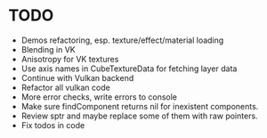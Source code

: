 # TODO

* Demos refactoring, esp. texture/effect/material loading
* Blending in VK
* Anisotropy for VK textures
* Use axis names in CubeTextureData for fetching layer data
* Continue with Vulkan backend
* Refactor all vulkan code
* More error checks, write errors to console
* Make sure findComponent returns nil for inexistent components.
* Review sptr and maybe replace some of them with raw pointers.
* Fix todos in code